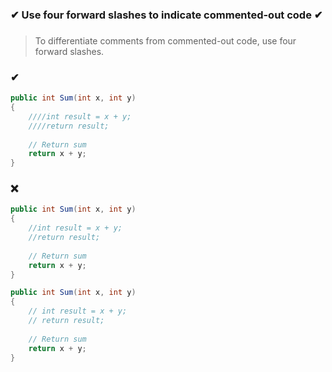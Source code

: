 ### ✔ Use four forward slashes to indicate commented-out code ✔
###

> To differentiate comments from commented-out code, use four forward slashes.

### ✔
``` csharp
public int Sum(int x, int y)
{
    ////int result = x + y;
    ////return result;
    
    // Return sum
    return x + y;
}
```

### ❌ 
``` csharp
public int Sum(int x, int y)
{
    //int result = x + y;
    //return result;
    
    // Return sum
    return x + y;
}
```
``` csharp
public int Sum(int x, int y)
{
    // int result = x + y;
    // return result;
    
    // Return sum
    return x + y;
}
```
